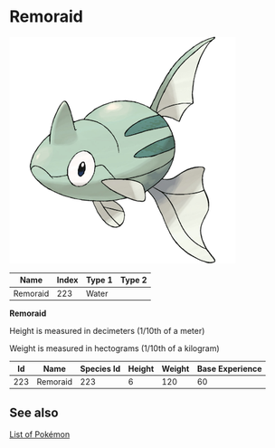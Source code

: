 # Remoraid


![Remoraid](images/223.png)

| **Name** | **Index** | **Type 1** | **Type 2** |
|----|----|----|----|
| Remoraid | 223 | Water  |  |

**Remoraid** 


Height is measured in decimeters (1/10th of a meter)

Weight is measured in hectograms (1/10th of a kilogram)

| **Id** | **Name** | **Species Id** | **Height** | **Weight** | **Base Experience** |
|--------|----------|----------------|------------|------------|---------------------|
| 223 | Remoraid | 223 | 6 | 120 | 60 |


## See also

[List of Pokémon](../pokemon.md)
